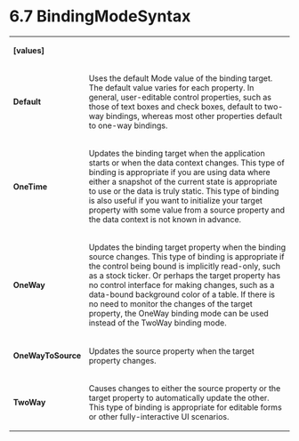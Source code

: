 <html dir="LTR" xmlns:mshelp="http://msdn.microsoft.com/mshelp" xmlns:ddue="http://ddue.schemas.microsoft.com/authoring/2003/5" xmlns:xlink="http://www.w3.org/1999/xlink" xmlns:tool="http://www.microsoft.com/tooltip"><body><input type="hidden" id="userDataCache" class="userDataStyle"><input type="hidden" id="hiddenScrollOffset"><img id="dropDownImage" style="display:none; height:0; width:0;" src="../local/drpdown.gif"><img id="dropDownHoverImage" style="display:none; height:0; width:0;" src="../local/drpdown_orange.gif"><img id="collapseImage" style="display:none; height:0; width:0;" src="../local/collapse.gif"><img id="expandImage" style="display:none; height:0; width:0;" src="../local/exp.gif"><img id="collapseAllImage" style="display:none; height:0; width:0;" src="../local/collall.gif"><img id="expandAllImage" style="display:none; height:0; width:0;" src="../local/expall.gif"><img id="copyImage" style="display:none; height:0; width:0;" src="../local/copycode.gif"><img id="copyHoverImage" style="display:none; height:0; width:0;" src="../local/copycodeHighlight.gif"><div id="header"><h1 class="heading">6.7 BindingModeSyntax</h1></div><div id="mainSection"><div id="mainBody"><div id="allHistory" class="saveHistory" onsave="saveAll()" onload="loadAll()"></div>




<p xmlns:wsd="http://wsdev.schemas.microsoft.com/authoring/2008/2" xmlns:msxsl="urn:schemas-microsoft-com:xslt" xmlns:script="urn:script" xmlns:build="urn:build">
<div id="sectionSection0" class="section" name="collapseableSection"><content xmlns="http://ddue.schemas.microsoft.com/authoring/2003/5" xmlns:wsd="http://wsdev.schemas.microsoft.com/authoring/2008/2" xmlns:msxsl="urn:schemas-microsoft-com:xslt" xmlns:script="urn:script" xmlns:build="urn:build">
				</content></div><div id="sectionSection1" class="section" name="collapseableSection"><content xmlns="http://ddue.schemas.microsoft.com/authoring/2003/5" xmlns:wsd="http://wsdev.schemas.microsoft.com/authoring/2008/2" xmlns:msxsl="urn:schemas-microsoft-com:xslt" xmlns:script="urn:script" xmlns:build="urn:build">
					<p xmlns=""><b></b></p><table class="ProtocolAuthoredTable" xmlns=""><tr>
								<td>
									<p>
										<b>[values]</b>
									</p>
								</td>
								<td>
								</td>
							</tr><tr>
							<td>
								<p>
									<b>Default</b>
								</p>
							</td>
							<td>
								<p>Uses the default Mode value of the binding target. The default value varies for each property. In general, user-editable control properties, such as those of text boxes and check boxes, default to two-way bindings, whereas most other properties default to one-way bindings.</p>
							</td>
						</tr><tr>
							<td>
								<p>
									<b>OneTime</b>
								</p>
							</td>
							<td>
								<p>Updates the binding target when the application starts or when the data context changes. This type of binding is appropriate if you are using data where either a snapshot of the current state is appropriate to use or the data is truly static. This type of binding is also useful if you want to initialize your target property with some value from a source property and the data context is not known in advance.</p>
							</td>
						</tr><tr>
							<td>
								<p>
									<b>OneWay</b>
								</p>
							</td>
							<td>
								<p>Updates the binding target property when the binding source changes. This type of binding is appropriate if the control being bound is implicitly read-only, such as a stock ticker. Or perhaps the target property has no control interface for making changes, such as a data-bound background color of a table. If there is no need to monitor the changes of the target property, the OneWay binding mode can be used instead of the TwoWay binding mode.</p>
							</td>
						</tr><tr>
							<td>
								<p>
									<b>OneWayToSource</b>
								</p>
							</td>
							<td>
								<p>Updates the source property when the target property changes.</p>
							</td>
						</tr><tr>
							<td>
								<p>
									<b>TwoWay</b>
								</p>
							</td>
							<td>
								<p>Causes changes to either the source property or the target property to automatically update the other. This type of binding is appropriate for editable forms or other fully-interactive UI scenarios.</p>
							</td>
						</tr></table>
				</content></div><!--[if gte IE 5]>
			<tool:tip element="languageFilterToolTip" avoidmouse="false"/>
		<![endif]--></div><a name="feedback"></a><span></span></div></body></html>
